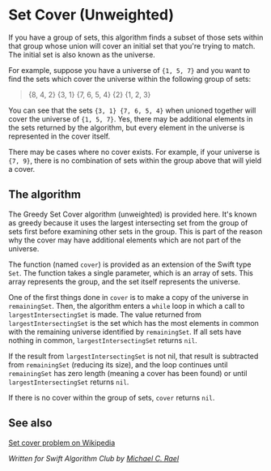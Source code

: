 # Set Cover (Unweighted)

If you have a group of sets, this algorithm finds a subset of those sets within that group whose union will cover an initial set that you're trying to match. The initial set is also known as the universe.

For example, suppose you have a universe of `{1, 5, 7}` and you want to find the sets which cover the universe within the following group of sets:

> {8, 4, 2}
> {3, 1}
> {7, 6, 5, 4}
> {2}
> {1, 2, 3}

You can see that the sets `{3, 1} {7, 6, 5, 4}` when unioned together will cover the universe of `{1, 5, 7}`. Yes, there may be additional elements in the sets returned by the algorithm, but every element in the universe is represented in the cover itself.

There may be cases where no cover exists. For example, if your universe is `{7, 9}`, there is no combination of sets within the group above that will yield a cover.

## The algorithm

The Greedy Set Cover algorithm (unweighted) is provided here. It's known as greedy because it uses the largest intersecting set from the group of sets first before examining other sets in the group. This is part of the reason why the cover may have additional elements which are not part of the universe.

The function (named `cover`) is provided as an extension of the Swift type `Set`. The function takes a single parameter, which is an array of sets. This array represents the group, and the set itself represents the universe.

One of the first things done in `cover` is to make a copy of the universe in `remainingSet`. Then, the algorithm enters a `while` loop in which a call to `largestIntersectingSet` is made. The value returned from `largestIntersectingSet` is the set which has the most elements in common with the remaining universe identified by `remainingSet`. If all sets have nothing in common, `largestIntersectingSet` returns `nil`.

If the result from `largestIntersectingSet` is not nil, that result is subtracted from `remainingSet` (reducing its size), and the loop continues until `remainingSet` has zero length (meaning a cover has been found) or until `largestIntersectingSet` returns `nil`.

If there is no cover within the group of sets, `cover` returns `nil`.

## See also

[Set cover problem on Wikipedia](https://en.wikipedia.org/wiki/Set_cover_problem)

*Written for Swift Algorithm Club by [Michael C. Rael](https://github.com/mrael2)*